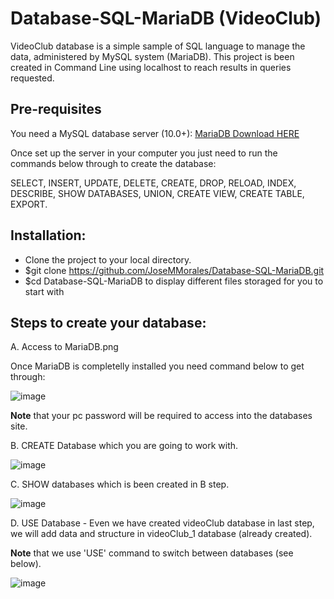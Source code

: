 # Database-SQL-MariaDB (**VideoClub**)


VideoClub database is a simple sample of SQL language to manage the data, administered by MySQL system (MariaDB). This project is been created in Command Line using localhost to reach results in queries requested. 

## Pre-requisites 

You need a MySQL database server (10.0+): <a href="https://downloads.mariadb.org/">MariaDB Download HERE</a>

Once set up the server in your computer you just need to run the commands below through to create the database:

SELECT, INSERT, UPDATE, DELETE, CREATE, DROP, RELOAD, INDEX, DESCRIBE, SHOW DATABASES, UNION, CREATE VIEW, CREATE TABLE, EXPORT.

## Installation:

* Clone the project to your local directory.
* $git clone https://github.com/JoseMMorales/Database-SQL-MariaDB.git
* $cd Database-SQL-MariaDB to display different files storaged for you to start with

## Steps to create your database:

A. Access to MariaDB.png

Once MariaDB is completelly installed you need command below to get through:

![image](https://user-images.githubusercontent.com/43299285/93249962-64675180-f792-11ea-8ce6-9b5077871e03.png)

**Note** that your pc password will be required to access into the databases site.

B. CREATE Database which you are going to work with.

![image](https://user-images.githubusercontent.com/43299285/93251994-38010480-f795-11ea-968a-357efd42743e.png)

C. SHOW databases which is been created in B step.

![image](https://user-images.githubusercontent.com/43299285/93252969-7ea32e80-f796-11ea-8e49-bf4b1c0d787a.png)

D. USE Database - Even we have created videoClub database in last step, we will add data and structure in videoClub_1 database (already created).

**Note** that we use 'USE' command to switch between databases (see below).

![image](https://user-images.githubusercontent.com/43299285/93252549-f2910700-f795-11ea-8235-97107762b71b.png)

